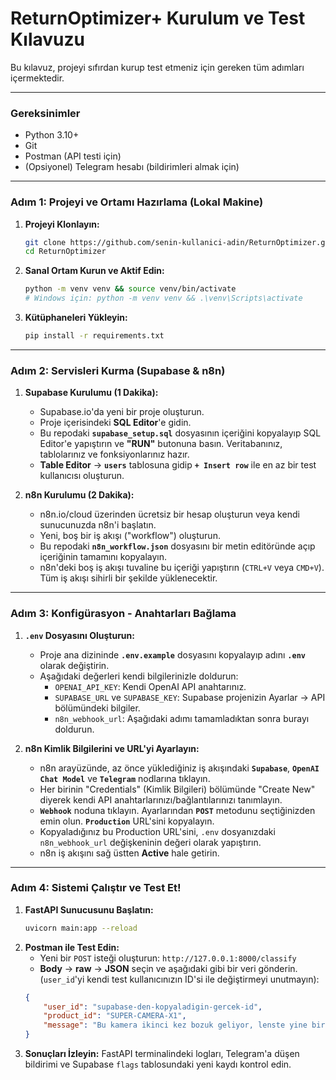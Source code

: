 # ReturnOptimizer+ Kurulum ve Test Kılavuzu

Bu kılavuz, projeyi sıfırdan kurup test etmeniz için gereken tüm adımları içermektedir.

---
### **Gereksinimler**
- Python 3.10+
- Git
- Postman (API testi için)
- (Opsiyonel) Telegram hesabı (bildirimleri almak için)

---
### **Adım 1: Projeyi ve Ortamı Hazırlama (Lokal Makine)**

1.  **Projeyi Klonlayın:**
    ```bash
    git clone https://github.com/senin-kullanici-adin/ReturnOptimizer.git
    cd ReturnOptimizer
    ```
2.  **Sanal Ortam Kurun ve Aktif Edin:**
    ```bash
    python -m venv venv && source venv/bin/activate
    # Windows için: python -m venv venv && .\venv\Scripts\activate
    ```
3.  **Kütüphaneleri Yükleyin:**
    ```bash
    pip install -r requirements.txt
    ```
---
### **Adım 2: Servisleri Kurma (Supabase & n8n)**

1.  **Supabase Kurulumu (1 Dakika):**
    -   Supabase.io'da yeni bir proje oluşturun.
    -   Proje içerisindeki **SQL Editor**'e gidin.
    -   Bu repodaki **`supabase_setup.sql`** dosyasının içeriğini kopyalayıp SQL Editor'e yapıştırın ve **"RUN"** butonuna basın. Veritabanınız, tablolarınız ve fonksiyonlarınız hazır.
    -   **Table Editor** -> **`users`** tablosuna gidip **`+ Insert row`** ile en az bir test kullanıcısı oluşturun.

2.  **n8n Kurulumu (2 Dakika):**
    -   n8n.io/cloud üzerinden ücretsiz bir hesap oluşturun veya kendi sunucunuzda n8n'i başlatın.
    -   Yeni, boş bir iş akışı ("workflow") oluşturun.
    -   Bu repodaki **`n8n_workflow.json`** dosyasını bir metin editöründe açıp içeriğinin tamamını kopyalayın.
    -   n8n'deki boş iş akışı tuvaline bu içeriği yapıştırın (`CTRL+V` veya `CMD+V`). Tüm iş akışı sihirli bir şekilde yüklenecektir.

---
### **Adım 3: Konfigürasyon - Anahtarları Bağlama**

1.  **`.env` Dosyasını Oluşturun:**
    -   Proje ana dizininde **`.env.example`** dosyasını kopyalayıp adını **`.env`** olarak değiştirin.
    -   Aşağıdaki değerleri kendi bilgilerinizle doldurun:
        -   `OPENAI_API_KEY`: Kendi OpenAI API anahtarınız.
        -   `SUPABASE_URL` ve `SUPABASE_KEY`: Supabase projenizin Ayarlar -> API bölümündeki bilgiler.
        -   `n8n_webhook_url`: Aşağıdaki adımı tamamladıktan sonra burayı doldurun.

2.  **n8n Kimlik Bilgilerini ve URL'yi Ayarlayın:**
    -   n8n arayüzünde, az önce yüklediğiniz iş akışındaki **`Supabase`**, **`OpenAI Chat Model`** ve **`Telegram`** nodlarına tıklayın.
    -   Her birinin "Credentials" (Kimlik Bilgileri) bölümünde "Create New" diyerek kendi API anahtarlarınızı/bağlantılarınızı tanımlayın.
    -   **`Webhook`** noduna tıklayın. Ayarlarından **`POST`** metodunu seçtiğinizden emin olun. **`Production`** URL'sini kopyalayın.
    -   Kopyaladığınız bu Production URL'sini, `.env` dosyanızdaki `n8n_webhook_url` değişkeninin değeri olarak yapıştırın.
    -   n8n iş akışını sağ üstten **Active** hale getirin.

---
### **Adım 4: Sistemi Çalıştır ve Test Et!**

1.  **FastAPI Sunucusunu Başlatın:**
    ```bash
    uvicorn main:app --reload
    ```
2.  **Postman ile Test Edin:**
    -   Yeni bir `POST` isteği oluşturun: `http://127.0.0.1:8000/classify`
    -   **Body** -> **raw** -> **JSON** seçin ve aşağıdaki gibi bir veri gönderin. (`user_id`'yi kendi test kullanıcınızın ID'si ile değiştirmeyi unutmayın):
      ```json
      {
          "user_id": "supabase-den-kopyaladigin-gercek-id",
          "product_id": "SUPER-CAMERA-X1",
          "message": "Bu kamera ikinci kez bozuk geliyor, lenste yine bir çizik var. Bu seride kesinlikle bir problem var."
      }
      ```
3.  **Sonuçları İzleyin:** FastAPI terminalindeki logları, Telegram'a düşen bildirimi ve Supabase `flags` tablosundaki yeni kaydı kontrol edin.